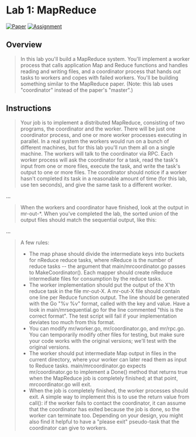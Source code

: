 # Lab 1: MapReduce

[![Paper](https://img.shields.io/badge/Paper-red)](
https://pdos.csail.mit.edu/6.824/papers/mapreduce.pdf)
[![Assignment](https://img.shields.io/badge/Assignment-gray)](https://pdos.csail.mit.edu/6.824/labs/lab-mr.html)

## Overview

> In this lab you'll build a MapReduce system. You'll implement a worker process that calls application Map and Reduce functions and handles reading and writing files, and a coordinator process that hands out tasks to workers and copes with failed workers. You'll be building something similar to the MapReduce paper. (Note: this lab uses "coordinator" instead of the paper's "master".)

## Instructions

> Your job is to implement a distributed MapReduce, consisting of two programs, the coordinator and the worker. There will be just one coordinator process, and one or more worker processes executing in parallel. In a real system the workers would run on a bunch of different machines, but for this lab you'll run them all on a single machine. The workers will talk to the coordinator via RPC. Each worker process will ask the coordinator for a task, read the task's input from one or more files, execute the task, and write the task's output to one or more files. The coordinator should notice if a worker hasn't completed its task in a reasonable amount of time (for this lab, use ten seconds), and give the same task to a different worker.

...

> When the workers and coordinator have finished, look at the output in mr-out-*. When you've completed the lab, the sorted union of the output files should match the sequential output, like this:

...

> A few rules:
> - The map phase should divide the intermediate keys into buckets for nReduce reduce tasks, where nReduce is the number of reduce tasks -- the argument that main/mrcoordinator.go passes to MakeCoordinator(). Each mapper should create nReduce intermediate files for consumption by the reduce tasks.
> - The worker implementation should put the output of the X'th reduce task in the file mr-out-X.
A mr-out-X file should contain one line per Reduce function output. The line should be generated with the Go "%v %v" format, called with the key and value. Have a look in main/mrsequential.go for the line commented "this is the correct format". The test script will fail if your implementation deviates too much from this format.
> - You can modify mr/worker.go, mr/coordinator.go, and mr/rpc.go. You can temporarily modify other files for testing, but make sure your code works with the original versions; we'll test with the original versions.
> - The worker should put intermediate Map output in files in the current directory, where your worker can later read them as input to Reduce tasks.
main/mrcoordinator.go expects mr/coordinator.go to implement a Done() method that returns true when the MapReduce job is completely finished; at that point, mrcoordinator.go will exit.
> - When the job is completely finished, the worker processes should exit. A simple way to implement this is to use the return value from call(): if the worker fails to contact the coordinator, it can assume that the coordinator has exited because the job is done, so the worker can terminate too. Depending on your design, you might also find it helpful to have a "please exit" pseudo-task that the coordinator can give to workers.

